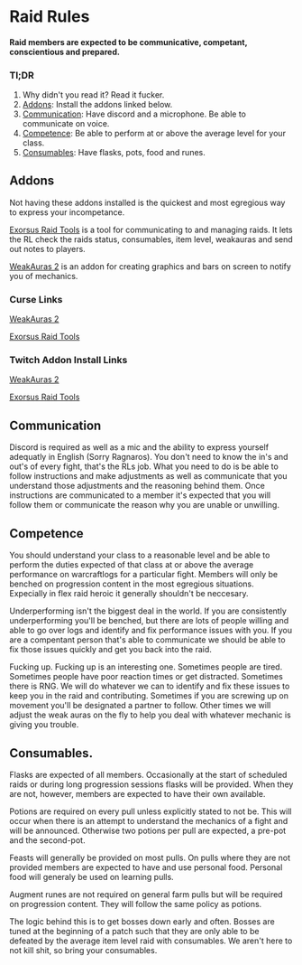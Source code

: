 # Raid Rules

#### Raid members are expected to be communicative, competant, conscientious  and prepared.

### Tl;DR

1. Why didn't you read it? Read it fucker.
2. [Addons](#Addons): Install the addons linked below.
3. [Communication](#Communication): Have discord and a microphone. Be able to communicate on voice.
4. [Competence](#Competence): Be able to perform at or above the average level for your class.
5. [Consumables](#Consumables): Have flasks, pots, food and runes.

## Addons

Not having these addons installed is the quickest and most egregious way to express your incompetance. 

[Exorsus Raid Tools](https://www.curseforge.com/wow/addons/exorsus-raid-tools/download?client=y) is a tool for 
communicating to and managing raids. It lets the RL check the raids status, consumables, item level, weakauras and send
out notes to players.

[WeakAuras 2](https://www.curseforge.com/wow/addons/weakauras-2/download?client=y) is an addon for creating graphics
and bars on screen to notify you of mechanics.

### Curse Links

[WeakAuras 2](https://www.curseforge.com/wow/addons/weakauras-2)

[Exorsus Raid Tools](https://www.curseforge.com/wow/addons/exorsus-raid-tools)

### Twitch Addon Install Links

[WeakAuras 2](https://www.curseforge.com/wow/addons/weakauras-2/download?client=y)

[Exorsus Raid Tools](https://www.curseforge.com/wow/addons/exorsus-raid-tools/download?client=y)

## Communication

Discord is required as well as a mic and the ability to express yourself adequatly in English (Sorry Ragnaros).
You don't need to know the in's and out's of every fight, that's the RLs job. What you need to do is be able to follow
instructions and make adjustments as well as communicate that you understand those adjustments and the reasoning
behind them. Once instructions are communicated to a member it's expected that you will follow them or communicate
the reason why you are unable or unwilling.

## Competence 

You should understand your class to a reasonable level and be able to perform the duties expected of that class at or
above the average performance on warcraftlogs for a particular fight. Members will only be benched on progression 
content in the most egregious situations. Expecially in flex raid heroic it generally shouldn't be neccesary.

Underperforming isn't the biggest deal in the world. If you are consistently underperforming you'll be benched, but
there are lots of people willing and able to go over logs and identify and fix performance issues with you. If you are
a compentant person that's able to communicate we should be able to fix those issues quickly and get you back into the
raid.

Fucking up. Fucking up is an interesting one. Sometimes people are tired. Sometimes people have poor reaction times
or get distracted. Sometimes there is RNG. We will do whatever we can to identify and fix these issues to keep you in 
the raid and contributing. Sometimes if you are screwing up on movement you'll be designated a partner to follow. 
Other times we will adjust the weak auras on the fly to help you deal with whatever mechanic is giving you trouble. 

## Consumables.

Flasks are expected of all members. Occasionally at the start of scheduled raids or during long progression
sessions flasks will be provided. When they are not, however, members are expected to have their own available.

Potions are required on every pull unless explicitly stated to not be. This will occur when there is an attempt to 
understand the mechanics of a fight and will be announced. Otherwise two potions per pull are expected, a pre-pot and
the second-pot.

Feasts will generally be provided on most pulls. On pulls where they are not provided members are expected to have and 
use personal food. Personal food will generaly be used on learning pulls.

Augment runes are not required on general farm pulls but will be required on progression content. They will follow the
same policy as potions.

The logic behind this is to get bosses down early and often. Bosses are tuned at the beginning of a patch such that they
are only able to be defeated by the average item level raid with consumables. We aren't here to not kill shit, so bring
your consumables.


